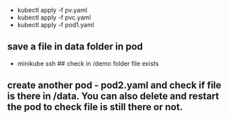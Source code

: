 * kubectl apply -f pv.yaml
* kubectl apply -f pvc.yaml
* kubectl apply -f pod1.yaml

## save a file in data folder in pod

* minikube ssh ## check in /demo folder file exists

## create another pod - pod2.yaml and check if file is there in /data. You can also delete and restart the pod to check file is still there or not. 

